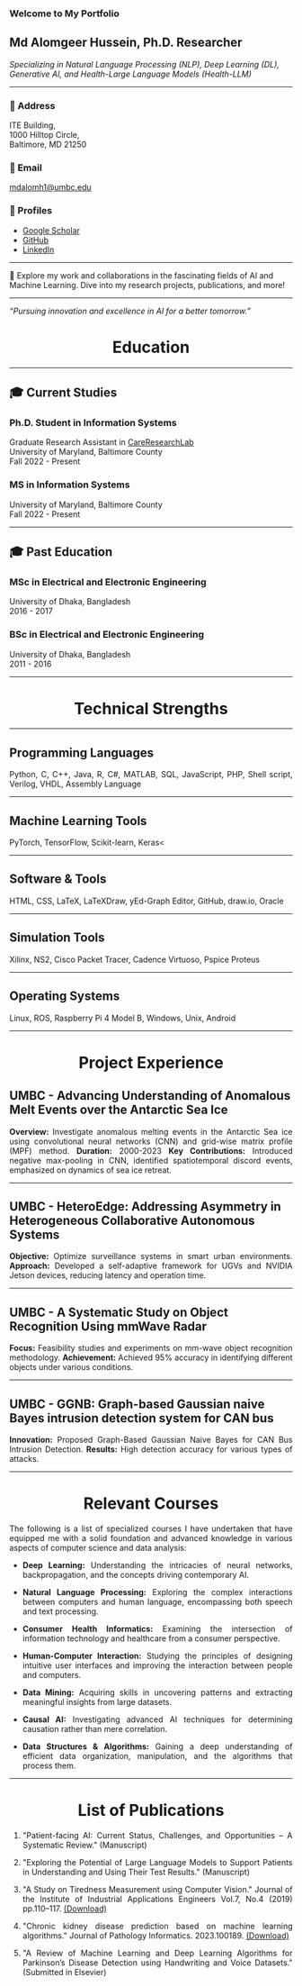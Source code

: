 ### Welcome to My Portfolio

## Md Alomgeer Hussein, Ph.D. Researcher
_Specializing in Natural Language Processing (NLP), Deep Learning (DL), Generative AI, and Health-Large Language Models (Health-LLM)_

---

### 🏢 Address
ITE Building,  
1000 Hilltop Circle,  
Baltimore, MD 21250

### 📧 Email
[mdalomh1@umbc.edu](mailto:mdalomh1@umbc.edu)

### 🔗 Profiles
- [Google Scholar](https://scholar.google.com/citations?user=bftKphkAAAAJ&hl=en&authuser=1)
- [GitHub](https://github.com/mdalomgeer)
- [LinkedIn](https://www.linkedin.com/in/alomgeer/)

---

🌟 Explore my work and collaborations in the fascinating fields of AI and Machine Learning. Dive into my research projects, publications, and more!

---

_“Pursuing innovation and excellence in AI for a better tomorrow.”_

<h1 align="center">Education</h1>

<hr>

<h2>🎓 Current Studies</h2>

<h3>Ph.D. Student in Information Systems</h3>
  <p align="justify">
  Graduate Research Assistant in <a href="https://careresearchlab.com/" target="_blank">CareResearchLab</a><br>
  University of Maryland, Baltimore County<br>
  Fall 2022 - Present
</p>

<h3>MS in Information Systems</h3>
<p align="justify">
  University of Maryland, Baltimore County<br>
  Fall 2022 - Present
</p>

<hr>

<h2>🎓 Past Education</h2>

<h3>MSc in Electrical and Electronic Engineering</h3>
<p align="justify">
  University of Dhaka, Bangladesh<br>
  2016 - 2017
</p>

<h3>BSc in Electrical and Electronic Engineering</h3>
<p align="justify">
  University of Dhaka, Bangladesh<br>
  2011 - 2016
</p>
<hr>

<h1 align="center"><strong>Technical Strengths</strong></h1>

<hr>

<h2><strong>Programming Languages</strong></h2>
<p align="justify">
  Python, C, C++, Java, R, C#, MATLAB, SQL, JavaScript, PHP, Shell script, Verilog, VHDL, Assembly Language
</p>

<hr>

<h2><strong>Machine Learning Tools</strong></h2>
<p align="justify">
  PyTorch, TensorFlow, Scikit-learn, Keras<
</p>

<hr>

<h2><strong>Software & Tools</strong></h2>
<p align="justify">
  HTML, CSS, LaTeX, LaTeXDraw, yEd-Graph Editor, GitHub, draw.io, Oracle
</p>

<hr>

<h2><strong>Simulation Tools</strong></h2>
<p align="justify">
  Xilinx, NS2, Cisco Packet Tracer, Cadence Virtuoso, Pspice Proteus
</p>

<hr>

<h2><strong>Operating Systems</strong></h2>
<p align="justify">
  Linux, ROS, Raspberry Pi 4 Model B, Windows, Unix, Android
</p>


<hr>

<h1 align="center">Project Experience</h1>

<h2>UMBC - Advancing Understanding of Anomalous Melt Events over the Antarctic Sea Ice</h2>
<p align="justify">
  <b>Overview:</b> Investigate anomalous melting events in the Antarctic Sea ice using convolutional neural networks (CNN) and grid-wise matrix profile (MPF) method. <b>Duration:</b> 2000-2023 <b>Key Contributions:</b> Introduced negative max-pooling in CNN, identified spatiotemporal discord events, emphasized on dynamics of sea ice retreat.
</p>
<hr>
<h2>UMBC - HeteroEdge: Addressing Asymmetry in Heterogeneous Collaborative Autonomous Systems</h2>
<p align="justify">
  <b>Objective:</b> Optimize surveillance systems in smart urban environments. <b>Approach:</b> Developed a self-adaptive framework for UGVs and NVIDIA Jetson devices, reducing latency and operation time.
</p>
<hr>
<h2>UMBC - A Systematic Study on Object Recognition Using mmWave Radar</h2>
<p align="justify">
  <b>Focus:</b> Feasibility studies and experiments on mm-wave object recognition methodology. <b>Achievement:</b> Achieved 95% accuracy in identifying different objects under various conditions.
</p>
<hr>
<h2>UMBC - GGNB: Graph-based Gaussian naive Bayes intrusion detection system for CAN bus</h2>
<p align="justify">
  <b>Innovation:</b> Proposed Graph-Based Gaussian Naive Bayes for CAN Bus Intrusion Detection. <b>Results:</b> High detection accuracy for various types of attacks.
</p>
<hr>
<h1 align="center">Relevant Courses</h1>

<p align="justify">
The following is a list of specialized courses I have undertaken that have equipped me with a solid foundation and advanced knowledge in various aspects of computer science and data analysis:
</p>

<ul>
  <li><p align="justify"><strong>Deep Learning:</strong> Understanding the intricacies of neural networks, backpropagation, and the concepts driving contemporary AI.</p></li>
  <li><p align="justify"><strong>Natural Language Processing:</strong> Exploring the complex interactions between computers and human language, encompassing both speech and text processing.</p></li>
  <li><p align="justify"><strong>Consumer Health Informatics:</strong> Examining the intersection of information technology and healthcare from a consumer perspective.</p></li>
  <li><p align="justify"><strong>Human-Computer Interaction:</strong> Studying the principles of designing intuitive user interfaces and improving the interaction between people and computers.</p></li>
  <li><p align="justify"><strong>Data Mining:</strong> Acquiring skills in uncovering patterns and extracting meaningful insights from large datasets.</p></li>
  <li><p align="justify"><strong>Causal AI:</strong> Investigating advanced AI techniques for determining causation rather than mere correlation.</p></li>
  <li><p align="justify"><strong>Data Structures & Algorithms:</strong> Gaining a deep understanding of efficient data organization, manipulation, and the algorithms that process them.</p></li>
</ul>

<hr>
<h1 align="center">List of Publications</h1>

<ol>
  <li><p align="justify">"Patient-facing AI: Current Status, Challenges, and Opportunities – A Systematic Review." (Manuscript)</p></li>
  <li><p align="justify">"Exploring the Potential of Large Language Models to Support Patients in Understanding and Using Their Test Results." (Manuscript)</p></li>
  <li><p align="justify">"A Study on Tiredness Measurement using Computer Vision." Journal of the Institute of Industrial Applications Engineers Vol.7, No.4 (2019) pp.110–117. <a href="#">(Download)</a></p></li>
  <li><p align="justify">"Chronic kidney disease prediction based on machine learning algorithms." Journal of Pathology Informatics. 2023.100189. <a href="#">(Download)</a></p></li>
  <li><p align="justify">"A Review of Machine Learning and Deep Learning Algorithms for Parkinson’s Disease Detection using Handwriting and Voice Datasets." (Submitted in Elsevier)</p></li>
</ol>


